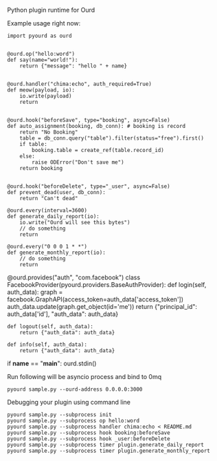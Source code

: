 Python plugin runtime for Ourd

Example usage right now:

```
import pyourd as ourd


@ourd.op("hello:word")
def say(name="world!"):
    return {"message": "hello " + name}


@ourd.handler("chima:echo", auth_required=True)
def meow(payload, io):
    io.write(payload)
    return


@ourd.hook("beforeSave", type="booking", async=False)
def auto_assignment(booking, db_conn): # booking is record
    return "No Booking"
    table = db_conn.query("table").filter(status="free").first()
    if table:
        booking.table = create_ref(table.record_id)
    else:
        raise ODError("Don't save me")
    return booking


@ourd.hook("beforeDelete", type="_user", async=False)
def prevent_dead(user, db_conn):
    return "Can't dead"

@ourd.every(interval=3600)
def generate_daily_report(io):
    io.write("Ourd will see this bytes")
    // do something
    return

@ourd.every("0 0 0 1 * *")
def generate_monthly_report(io):
    // do something
    return

```

@ourd.provides("auth", "com.facebook")
class FacebookProvider(pyourd.providers.BaseAuthProvider):
    def login(self, auth_data):
        graph = facebook.GraphAPI(access_token=auth_data['access_token'])
        auth_data.update(graph.get_object(id='me'))
        return {"principal_id": auth_data['id'], "auth_data": auth_data}

    def logout(self, auth_data):
        return {"auth_data": auth_data}

    def info(self, auth_data):
        return {"auth_data": auth_data}


if __name__ == "__main__":
    ourd.stdin()

Run following will be asyncio process and bind to 0mq

```
pyourd sample.py --ourd-address 0.0.0.0:3000

```


Debugging your plugin using command line

```
pyourd sample.py --subprocess init
pyourd sample.py --subprocess op hello:word
pyourd sample.py --subprocess handler chima:echo < README.md
pyourd sample.py --subprocess hook booking:beforeSave
pyourd sample.py --subprocess hook _user:beforeDelete
pyourd sample.py --subprocess timer plugin.generate_daily_report
pyourd sample.py --subprocess timer plugin.generate_monthly_report
```
